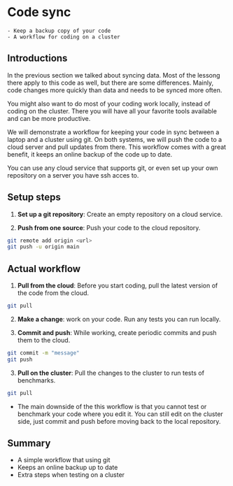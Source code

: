 # Code sync

```{objectives}
- Keep a backup copy of your code
- A workflow for coding on a cluster
```

## Introductions

In the previous section we talked about syncing data.
Most of the lessong there apply to this code as well, but
there are some differences. Mainly, code changes more
quickly than data and needs to be synced more often.

You might also want to do most of your coding work locally,
instead of coding on the cluster. There you will have all
your favorite tools available and can be more productive.

We will demonstrate a workflow for keeping your code in
sync between a laptop and a cluster using git. On both
systems, we will push the code to a cloud server and pull
updates from there. This
workflow comes with a great benefit, it keeps an online
backup of the code up to date.

You can use any cloud service that supports git, or even
set up your own repository on a server you have ssh acces
to.

## Setup steps

1. **Set up a git repository**: Create an empty repository
   on a cloud service.

2. **Push from one source**: Push your code to the cloud
   repository.

```bash
git remote add origin <url>
git push -u origin main
```

## Actual workflow

1. **Pull from the cloud**: Before you start coding, pull
   the latest version of the code from the cloud.

```bash
git pull
```

2. **Make a change**: work on your code. Run any tests
    you can run locally.

2. **Commit and push**: While working, create periodic
    commits and push them to the cloud.

```bash
git commit -m "message"
git push
```

3. **Pull on the cluster**: Pull the changes to the cluster
    to run tests of benchmarks.

```bash
git pull
```

- The main downside of the this workflow is that you cannot
  test or benchmark your code where you edit it. You can 
  still edit on the cluster side, just commit and push
  before moving back to the local repository.

## Summary

- A simple workflow that using git
- Keeps an online backup up to date
- Extra steps when testing on a cluster

